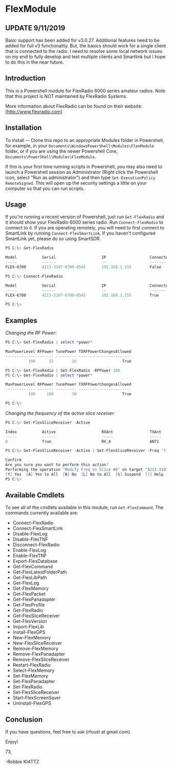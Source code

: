 # FlexModule

## UPDATE 9/11/2019

Basic support has been added for v3.0.27. Additional features need to be added for full v3 functionality. But, the basics should work for a single client that is connected to the radio. I need to resolve some local network issues on my end to fully develop and test multiple clients and Smartlink but I hope to do this in the near future.

## Introduction

This is a Powershell module for FlexRadio 6000 series amateur radios. Note that this project is NOT maintained by FlexRadio Systems.

More information about FlexRadio can be found on their website: [<http://www.flexradio.com>]

## Installation

To install -- Clone this repo to an appropriate Modules folder in Powershell, for example, in your `Documents\WindowsPowerShell\Modules\FlexModule` folder, or if you are using the newer Powershell Core, `Documents\PowerShell\Modules\FlexModule`.

If this is your first time running scripts in Powershell, you may also need to launch a Powershell session as Administrator (Right click
the Powershell icon, select "Run as administrator") and then type `Set-ExecutionPolicy RemoteSigned`. This will open up the security settings
a little on your computer so that you can run scripts.

## Usage

If you're running a recent version of Powershell, just run `Get-FlexRadio` and it should show your FlexRadio 6000 series radio. Run `Connect-FlexRadio` to connect to it.  If you are operating remotely, you will need to first connect to SmartLink by running `Connect-FlexSmartLink`. If you haven't
configured SmartLink yet, please do so using SmartSDR.

```Powershell
PS C:\> Get-FlexRadio

Model           Serial                    IP                   Connected  Callsign
-----           ------                    --                   ---------  --------
FLEX-6700       4213-3107-6700-8545       192.168.1.155        False      KI4TTZ

PS C:\> Connect-FlexRadio

Model           Serial                    IP                   Connected  Callsign
-----           ------                    --                   ---------  --------
FLEX-6700       4213-3107-6700-8545       192.168.1.155        True       KI4TTZ

PS C:\>
```

## Examples

*Changing the RF Power:*

```Powershell
PS C:\> Get-FlexRadio | select *power*

MaxPowerLevel RFPower TunePower TXRFPowerChangesAllowed
------------- ------- --------- -----------------------
          100      15        10                    True

PS C:\> Get-FlexRadio | Set-FlexRadio -RFPower 100
PS C:\> Get-FlexRadio | select *power*

MaxPowerLevel RFPower TunePower TXRFPowerChangesAllowed
------------- ------- --------- -----------------------
          100     100        10                    True

PS C:\>
```

*Changing the frequency of the active slice receiver:*

```Powershell
PS C:\> Get-FlexSliceReceiver -Active

Index           Active                    RXAnt                TXAnt      Freq
-----           ------                    -----                -----      ----
0               True                      RX_A                 ANT1       7.1301

PS C:\> Get-FlexSliceReceiver -Active | Set-FlexSliceReceiver -Freq "7.127"

Confirm
Are you sure you want to perform this action?
Performing the operation "Modify Freq on Slice #0" on target "4213-3107-6700-8545".
[Y] Yes  [A] Yes to All  [N] No  [L] No to All  [S] Suspend  [?] Help (default is "Y"): y
PS C:\>
```

## Available Cmdlets

To see all of the cmdlets available in this module, run `Get-FlexCommand`. The commands currently available are:

* Connect-FlexRadio
* Connect-FlexSmartLink
* Disable-FlexLog
* Disable-FlexTNF
* Disconnect-FlexRadio
* Enable-FlexLog
* Enable-FlexTNF
* Export-FlexDatabase
* Get-FlexCommand
* Get-FlexLatestFolderPath
* Get-FlexLibPath
* Get-FlexLog
* Get-FlexMemory
* Get-FlexPacket
* Get-FlexPanadapter
* Get-FlexProfile
* Get-FlexRadio
* Get-FlexSliceReceiver
* Get-FlexVersion
* Import-FlexLib
* Install-FlexGPS
* New-FlexMemory
* New-FlexSliceReceiver
* Remove-FlexMemory
* Remove-FlexPanadapter
* Remove-FlexSliceReceiver
* Restart-FlexRadio
* Select-FlexMemory
* Set-FlexMemory
* Set-FlexPanadapter
* Set-FlexRadio
* Set-FlexSliceReceiver
* Start-FlexScreenSaver
* Uninstall-FlexGPS

## Conclusion

If you have questions, feel free to ask (rfoust at gmail.com).

Enjoy!

73,

-Robbie KI4TTZ
